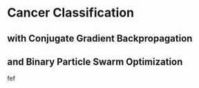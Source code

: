 # Cancer Classification
## with Conjugate Gradient Backpropagation
## and Binary Particle Swarm Optimization
fef
